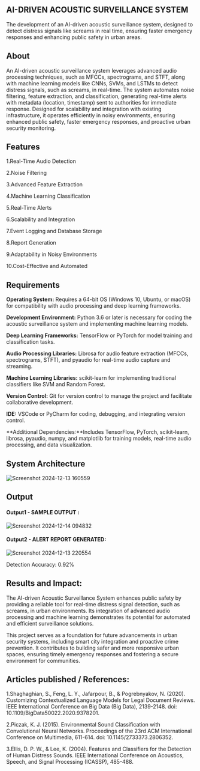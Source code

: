 ## AI-DRIVEN ACOUSTIC SURVEILLANCE SYSTEM 
The development of an AI-driven acoustic surveillance system, designed to detect distress signals like screams in real time, ensuring faster emergency responses and enhancing public safety in urban areas.
## About
An AI-driven acoustic surveillance system leverages advanced audio processing techniques, such as MFCCs, spectrograms, and STFT, along with machine learning models like CNNs, SVMs, and LSTMs to detect distress signals, such as screams, in real-time. The system automates noise filtering, feature extraction, and classification, generating real-time alerts with metadata (location, timestamp) sent to authorities for immediate response. Designed for scalability and integration with existing infrastructure, it operates efficiently in noisy environments, ensuring enhanced public safety, faster emergency responses, and proactive urban security monitoring.

## Features

1.Real-Time Audio Detection

2.Noise Filtering

3.Advanced Feature Extraction

4.Machine Learning Classification

5.Real-Time Alerts

6.Scalability and Integration

7.Event Logging and Database Storage

8.Report Generation

9.Adaptability in Noisy Environments

10.Cost-Effective and Automated

## Requirements
**Operating System:** Requires a 64-bit OS (Windows 10, Ubuntu, or macOS) for compatibility with audio processing and deep learning frameworks.

**Development Environment:** Python 3.6 or later is necessary for coding the acoustic surveillance system and implementing machine learning models.

**Deep Learning Frameworks:** TensorFlow or PyTorch for model training and classification tasks.

**Audio Processing Libraries:** Librosa for audio feature extraction (MFCCs, spectrograms, STFT), and pyaudio for real-time audio capture and streaming.

**Machine Learning Libraries:** scikit-learn for implementing traditional classifiers like SVM and Random Forest.

**Version Control:** Git for version control to manage the project and facilitate collaborative development.

**IDE:** VSCode or PyCharm for coding, debugging, and integrating version control.

**Additional Dependencies:**Includes TensorFlow, PyTorch, scikit-learn, librosa, pyaudio, numpy, and matplotlib for training models, real-time audio processing, and data visualization.

## System Architecture

![Screenshot 2024-12-13 160559](https://github.com/user-attachments/assets/14d16df3-04aa-4f6d-aa38-ba454c3bd359)

## Output

#### Output1 - SAMPLE OUTPUT :

![Screenshot 2024-12-14 094832](https://github.com/user-attachments/assets/c0f5899b-c213-42fc-8413-5016e0f18ecf)

#### Output2 - ALERT REPORT GENERATED:

![Screenshot 2024-12-13 220554](https://github.com/user-attachments/assets/6be54a06-858e-4ff6-b658-e112b5e5a8e4)


Detection Accuracy: 0.92%

## Results and Impact:

The AI-driven Acoustic Surveillance System enhances public safety by providing a reliable tool for real-time distress signal detection, such as screams, in urban environments. Its integration of advanced audio processing and machine learning demonstrates its potential for automated and efficient surveillance solutions.

This project serves as a foundation for future advancements in urban security systems, including smart city integration and proactive crime prevention. It contributes to building safer and more responsive urban spaces, ensuring timely emergency responses and fostering a secure environment for communities.
## Articles published / References:
1.Shaghaghian, S., Feng, L. Y., Jafarpour, B., & Pogrebnyakov, N. (2020). Customizing Contextualized Language Models for Legal Document Reviews. IEEE International Conference on Big Data (Big Data), 2139-2148. doi: 10.1109/BigData50022.2020.9378201.

2.Piczak, K. J. (2015). Environmental Sound Classification with Convolutional Neural Networks. Proceedings of the 23rd ACM International Conference on Multimedia, 611-614. doi: 10.1145/2733373.2806352.

3.Ellis, D. P. W., & Lee, K. (2004). Features and Classifiers for the Detection of Human Distress Sounds. IEEE International Conference on Acoustics, Speech, and Signal Processing (ICASSP), 485-488.
